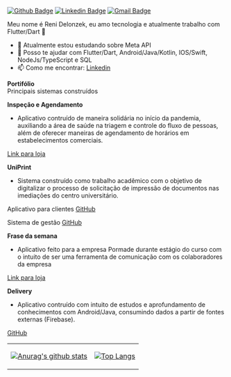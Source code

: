 [![Github Badge](https://img.shields.io/badge/-Github-000?style=flat-square&logo=Github&logoColor=white&link=https://github.com/lucasgdb)](https://github.com/ReniDelonzek)
[![Linkedin Badge](https://img.shields.io/badge/-LinkedIn-blue?style=flat-square&logo=Linkedin&logoColor=white&link=https://www.linkedin.com/in/rebeccamanzi/)](https://www.linkedin.com/in/reni-delonzek-110378115/)
[![Gmail Badge](https://img.shields.io/badge/-Gmail-c14438?style=flat-square&logo=Gmail&logoColor=white&link=mailto:renidelonzek@gmail.com)](mailto:renidelonzek@gmail.com)

Meu nome é Reni Delonzek, eu amo tecnologia e atualmente trabalho com Flutter/Dart 💙


- 🌱 Atualmente estou estudando sobre Meta API
- 💬 Posso te ajudar com Flutter/Dart, Android/Java/Kotlin, IOS/Swift, NodeJs/TypeScript e SQL
- 📫 Como me encontrar: <a href="https://www.linkedin.com/in/reni-delonzek/">Linkedin</a>


<table cellspacing="0" cellpadding="0" style="border: none">
  <tr>
    <td>
      
[![Anurag's github stats](https://github-readme-stats.vercel.app/api?username=ReniDelonzek&count_private=true&show_icons=true&hide=stars)](https://github.com/anuraghazra/github-readme-stats)      
    </td>
    <td>
      
[![Top Langs](https://github-readme-stats.vercel.app/api/top-langs/?username=ReniDelonzek&layout=compact)](https://github.com/anuraghazra/github-readme-stats)        
    </td>
    </tr> 


**Portifólio**  
Principais sistemas construídos

**Inspeção e Agendamento**
- Aplicativo contruído de maneira solidária no início da pandemia, auxiliando a área de saúde na triagem e controle do fluxo de pessoas, além de oferecer maneiras de agendamento de horários em estabelecimentos comerciais.

[Link para loja](https://play.google.com/store/apps/details?id=br.com.aynova.controle_inspecao)

**UniPrint**
- Sistema construído como trabalho acadêmico com o objetivo de digitalizar o processo de solicitação de impressão de documentos nas imediações do centro universitário.

Aplicativo para clientes
[GitHub](https://github.com/ReniDelonzek/uniprint)

Sistema de gestão
[GitHub](https://github.com/ReniDelonzek/uniprint_gestao)


**Frase da semana**
- Aplicativo feito para a empresa Pormade durante estágio do curso com o intuito de ser uma ferramenta de comunicação com os colaboradores da empresa

[Link para loja](https://play.google.com/store/apps/details?id=br.com.pormade.frase_da_semana)


**Delivery**
- Aplicativo contruído com intuito de estudos e aprofundamento de conhecimentos com Android/Java, consumindo dados a partir de fontes externas (Firebase).

[GitHub](https://github.com/ReniDelonzek/Delivery-Food)

<!--
**ReniDelonzek/ReniDelonzek** is a ✨ _special_ ✨ repository because its `README.md` (this file) appears on your GitHub profile.


Here are some ideas to get you started:

- 🔭 I’m currently working on 
- 🌱 I’m currently learning ...
- 👯 I’m looking to collaborate on ...
- 🤔 I’m looking for help with ...
- 💬 Ask me about ...
- 📫 How to reach me: ...
- 😄 Pronouns: ...
- ⚡ Fun fact: ...
-->
